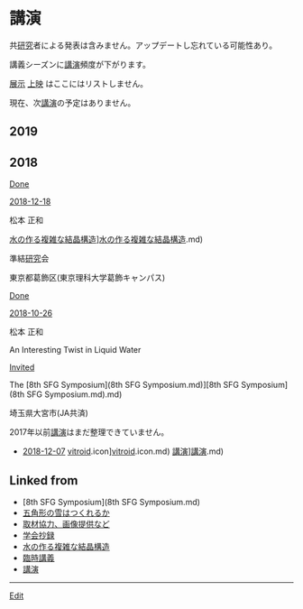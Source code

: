 # 講演

共[研究](研究.md)者による発表は含みません。アップデートし忘れている可能性あり。

講義シーズンに[講演](講演.md)頻度が下がります。

[展示](展示.md) [上映](上映.md) はここにはリストしません。

現在、次[講演](講演.md)の予定はありません。



## 2019





## 2018



[Done](Done.md)

[2018-12-18](2018-12-18.md)

松本 正和

[水の作る複雑な結晶構造](水の作る複雑な結晶構造.md)][水の作る複雑な結晶構造](水の作る複雑な結晶構造.md).md)

準結[研究](研究.md)会

東京都葛飾区(東京理科大学葛飾キャンパス)



[Done](Done.md)

[2018-10-26](2018-10-26.md)

松本 正和

An Interesting Twist in Liquid Water

[Invited](Invited.md)

The [8th SFG Symposium](8th SFG Symposium.md)][8th SFG Symposium](8th SFG Symposium.md).md)

埼玉県大宮市(JA共済)







2017年以前[講演](講演.md)はまだ整理できていません。




* [2018-12-07](2018-12-07.md) [vitroid](vitroid.md).icon][vitroid](vitroid.md).icon.md) [講演](講演.md)][講演](講演.md).md)



## Linked from

* [8th SFG Symposium](8th SFG Symposium.md)
* [五角形の雪はつくれるか](五角形の雪はつくれるか.md)
* [取材協力、画像提供など](取材協力、画像提供など.md)
* [学会抄録](学会抄録.md)
* [水の作る複雑な結晶構造](水の作る複雑な結晶構造.md)
* [臨時講義](臨時講義.md)
* [講演](講演.md)


----
[Edit](https://github.com/vitroid/vitroid.github.io/edit/master/MD/講演.md)
